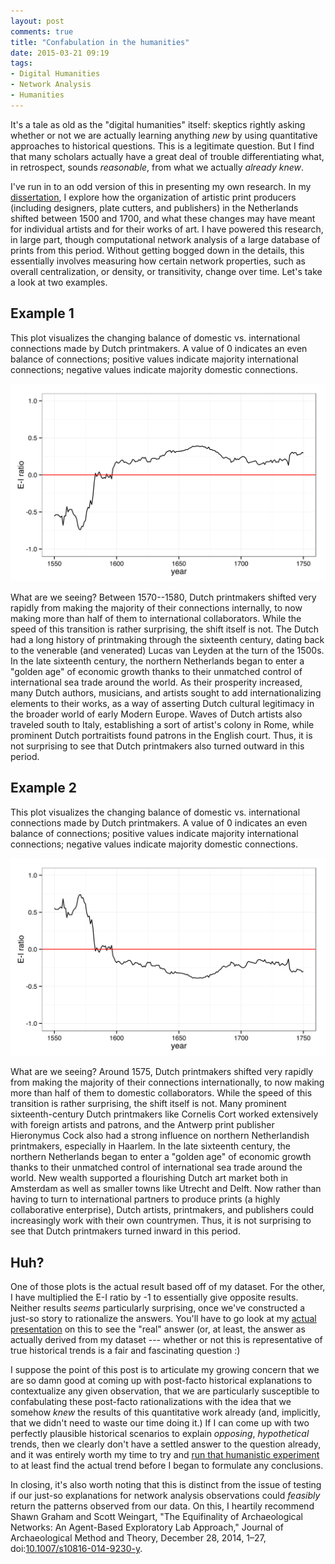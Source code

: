 ```yaml
---
layout: post
comments: true
title: "Confabulation in the humanities"
date: 2015-03-21 09:19
tags: 
- Digital Humanities
- Network Analysis
- Humanities
---
```


It's a tale as old as the "digital humanities" itself: skeptics rightly asking whether or not we are actually learning anything *new* by using quantitative approaches to historical questions.
This is a legitimate question.
But I find that many scholars actually have a great deal of trouble differentiating what, in retrospect, sounds *reasonable*, from what we actually *already knew*.

I've run in to an odd version of this in presenting my own research.
In my [dissertation](/dissertation), I explore how the organization of artistic print producers (including designers, plate cutters, and publishers) in the Netherlands shifted between 1500 and 1700, and what these changes may have meant for individual artists and for their works of art.
I have powered this research, in large part, though computational network analysis of a large database of prints from this period.
Without getting bogged down in the details, this essentially involves measuring how certain network properties, such as overall centralization, or density, or transitivity, change over time.
Let's take a look at two examples.

## Example 1

This plot visualizes the changing balance of domestic vs. international connections made by Dutch printmakers.
A value of 0 indicates an even balance of connections; positive values indicate majority international connections; negative values indicate majority domestic connections.

![Dutch E-I ratio plot 1](/assets/images-display/confabulation1.svg)

What are we seeing?
Between 1570--1580, Dutch printmakers shifted very rapidly from making the majority of their connections internally, to now making more than half of them to international collaborators. 
While the speed of this transition is rather surprising, the shift itself is not.
The Dutch had a long history of printmaking through the sixteenth century, dating back to the venerable (and venerated) Lucas van Leyden at the turn of the 1500s.
In the late sixteenth century, the northern Netherlands began to enter a "golden age" of economic growth thanks to their unmatched control of international sea trade around the world.
As their prosperity increased, many Dutch authors, musicians, and artists sought to add internationalizing elements to their works, as a way of asserting Dutch cultural legitimacy in the broader world of early Modern Europe.
Waves of Dutch artists also traveled south to Italy, establishing a sort of artist's colony in Rome, while prominent Dutch portraitists found patrons in the English court.
Thus, it is not surprising to see that Dutch printmakers also turned outward in this period.

## Example 2
This plot visualizes the changing balance of domestic vs. international connections made by Dutch printmakers.
A value of 0 indicates an even balance of connections; positive values indicate majority international connections; negative values indicate majority domestic connections.

![Dutch E-I ratio plot 2](/assets/images-display/confabulation2.svg)

What are we seeing?
Around 1575, Dutch printmakers shifted very rapidly from making the majority of their connections internationally, to now making more than half of them to domestic collaborators. 
While the speed of this transition is rather surprising, the shift itself is not.
Many prominent sixteenth-century Dutch printmakers like Cornelis Cort worked extensively with foreign artists and patrons, and the Antwerp print publisher Hieronymus Cock also had a strong influence on northern Netherlandish printmakers, especially in Haarlem.
In the late sixteenth century, the northern Netherlands began to enter a "golden age" of economic growth thanks to their unmatched control of international sea trade around the world.
New wealth supported a flourishing Dutch art market both in Amsterdam as well as smaller towns like Utrecht and Delft.
Now rather than having to turn to international partners to produce prints (a highly collaborative enterprise), Dutch artists, printmakers, and publishers could increasingly work with their own countrymen.
Thus, it is not surprising to see that Dutch printmakers turned inward in this period.

## Huh?

One of those plots is the actual result based off of my dataset.
For the other, I have multiplied the E-I ratio by -1 to essentially give opposite results.
Neither results *seems* particularly surprising, once we've constructed a just-so story to rationalize the answers.
You'll have to go look at my [actual presentation][scsc] on this to see the "real" answer (or, at least, the answer as actually derived from my dataset --- whether or not this is representative of true historical trends is a fair and fascinating question :)

I suppose the point of this post is to articulate my growing concern that we are so damn good at coming up with post-facto historical explanations to contextualize any given observation, that we are particularly susceptible to confabulating these post-facto rationalizations with the idea that we somehow *knew* the results of this quantitative work already (and, implicitly, that we didn't need to waste our time doing it.)
If I can come up with two perfectly plausible historical scenarios to explain *opposing*, *hypothetical* trends, then we clearly don't have a settled answer to the question already, and it was entirely worth my time to try and [run that humanistic experiment][scsc] to at least find the actual trend before I began to formulate any conclusions.

In closing, it's also worth noting that this is distinct from the issue of testing if our just-so explanations for network analysis observations could *feasibly* return the patterns observed from our data.
On this, I heartily recommend Shawn Graham and Scott Weingart, "The Equifinality of Archaeological Networks: An Agent-Based Exploratory Lab Approach," Journal of Archaeological Method and Theory, December 28, 2014, 1–27, doi:[10.1007/s10816-014-9230-y](http://dx.doi.org/10.1007/s10816-014-9230-y).

[scsc]: /2014/10/17/foreign-and-domestic-interaction-in-the-early-modern-printmaking-network.html